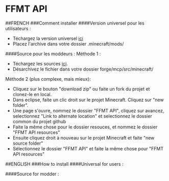 FFMT API
============

##FRENCH
###Comment installer
####Version universel pour les utilisateurs :
* Téchargez la version universel [ici](http://dl.mcnanotech.fr/FFMT/API/download/)
* Placez l'archive dans votre dossier .minecraft/mods/

####Source pour les moddeurs :
Méthode 1 :
* Téchargez les sources [ici](http://dl.mcnanotech.fr/FFMT/API/download/).
* Désarchivez le fichier dans votre dossier forge/mcp/src/minecraft/

Méthode 2 (plus complexe, mais mieux):
* Cliquez sur le bouton "download zip" ou faite un fork du projet et clonez-le en local.
* Dans eclipse, faite un clic droit sur le projet Minecraft. Cliquez sur "new folder".
* Une page s'ouvre, nommez le dossier "FFMT API", cliquez sur avancez, selectionnez "Link to alternate location" et selectionnez le dossier common du projet github
* Faite la même chose pour le dossier resouces, et nommez le dossier "FFMT API resources"
* Ensuite cliquez droit à nouveau sur le projet Minecraft et faite "new source folder"
* Sélectionnez le dossier "FFMT API" et faite la même chose pour "FFMT API resources"

##ENGLISH
###How to install
####Universal for users :

####Source for modder :

